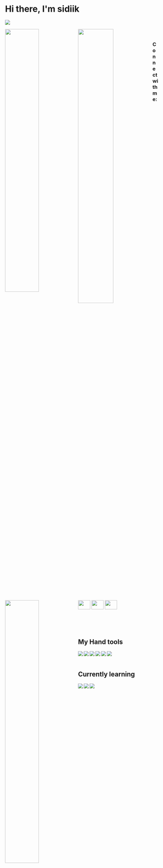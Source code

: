 # Hi there, I'm sidiik 

![](https://komarev.com/ghpvc/?username=your-github-sidiik&color=blueviolet&style=flat-square)

<img align="left" width="47%" src="https://github-readme-stats.vercel.app/api?username=sidiik&show_icons=true&theme=cobalt" />
<img align="left" width="48%" src="https://github-readme-stats.vercel.app/api/top-langs/?username=sidiik&layout=compact" />
<img width="47%" align="left" src="http://github-readme-streak-stats.herokuapp.com?user=sidiik&theme=windows-dark&hide_border=true&date_format=j%20M%5B%20Y%5D" />




<br />


<h3 align="left">Connect with me:</h3>
<p align="left">
<a href="https://twitter.com/sidiikpro" target="blank"><img align="center" src="https://cdn.jsdelivr.net/npm/simple-icons@3.0.1/icons/twitter.svg" alt="" height="30" width="40" /></a>
<a href="https://www.facebook.com/sadiq.omar.7798/" target="blank"><img align="center" src="https://cdn.jsdelivr.net/npm/simple-icons@3.0.1/icons/facebook.svg" alt="" height="30" width="40" /></a>
<a href="your link" target="blank"><img align="center" src="https://cdn.jsdelivr.net/npm/simple-icons@3.0.1/icons/whatsapp.svg" alt="" height="30" width="40" /></a>
</p>

<br />
<br />
<br />

## My Hand tools
<img  src="https://img.shields.io/badge/javascript-%23323330.svg?style=for-the-badge&logo=javascript&logoColor=%23F7DF1E" align="left"  />
<img  src="https://img.shields.io/badge/react-%2320232a.svg?style=for-the-badge&logo=react&logoColor=%2361DAFB" align="left"  />
<img  src="https://img.shields.io/badge/node.js-6DA55F?style=for-the-badge&logo=node.js&logoColor=white" align="left"  />
<img  src="https://img.shields.io/badge/express.js-%23404d59.svg?style=for-the-badge&logo=express&logoColor=%2361DAFB" align="left"  />
<img  src="https://img.shields.io/badge/Prisma-3982CE?style=for-the-badge&logo=Prisma&logoColor=white" align="left"  />
<img  src="https://img.shields.io/badge/postgres-%23316192.svg?style=for-the-badge&logo=postgresql&logoColor=white" align="left"  />
<br />
<br />

## Currently learning
<img src="https://img.shields.io/badge/typescript-%23007ACC.svg?style=for-the-badge&logo=typescript&logoColor=white" align="left"  />
<img src="https://img.shields.io/badge/Next-black?style=for-the-badge&logo=next.js&logoColor=white"  align="left" />
<img src="https://img.shields.io/badge/AWS-%23FF9900.svg?style=for-the-badge&logo=amazon-aws&logoColor=white" align="left" />
